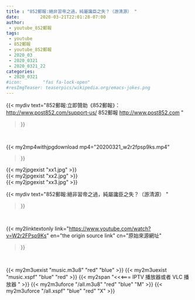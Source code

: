 ```yaml
---
title : "852郵報:絕非習帝之過，純屬讒臣之失？（游清源） "
date:        2020-03-21T22:01:28-07:00
author:
 - youtube_852郵報
tags:
 - youtube
 - 852郵報
 - youtube_852郵報
 - 2020_03
 - 2020_0321
 - 2020_0321_22
categories:
 - 2020_0321
#icon:        "fas fa-lock-open"
#resImgTeaser: teaserpics/wikipedia.org/emacs-jokes.png
---
```


{{< mydiv text="852郵報:立即贊助《852郵報》： http://www.post852.com/support-us/  852郵報 http://www.post852.com "
>}}
<br>


{{< my2mp4withjpgdownload mp4="20200321_w2r2fpsp9ks.mp4"
>}}

{{< my2jpgexist "xx1.jpg" >}}<br>
{{< my2jpgexist "xx2.jpg" >}}<br>
{{< my2jpgexist "xx3.jpg" >}}<br>



{{< mydiv text="852郵報:絕非習帝之過，純屬讒臣之失？（游清源） "
>}}
<br>

{{< my2linktextonly link="https://www.youtube.com/watch?v=W2r2FPsp9Ks"
en="the origin source link" cn="原始來源網址"
>}}


<br>

{{< my2m3uexist "music.m3u8" "red"  "blue" >}} {{< my2m3uexist "music.xspf" "blue" "red"  >}} {{< my2span "<<<=== IPTV 播放器或者 VLC 播放器 " >}} {{< my2m3uforce "/all.m3u8" "red"  "blue" "M" >}} {{< my2m3uforce "/all.xspf" "blue" "red"  "X" >}} 
